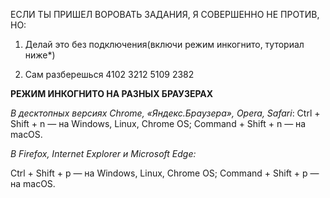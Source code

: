 ЕСЛИ ТЫ ПРИШЕЛ ВОРОВАТЬ ЗАДАНИЯ, Я СОВЕРШЕННО НЕ ПРОТИВ, НО:
1) Делай это без подключения(включи режим инкогнито, туториал ниже*)

2) Сам разберешься 4102 3212 5109 2382


**РЕЖИМ ИНКОГНИТО НА РАЗНЫХ БРАУЗЕРАХ**

_В десктопных версиях Chrome, «Яндекс.Браузера», Opera, Safari_:
Ctrl + Shift + n — на Windows, Linux, Chrome OS;
Command + Shift + n — на macOS.



_В Firefox, Internet Explorer и Microsoft Edge:_



Ctrl + Shift + p — на Windows, Linux, Chrome OS;
Command + Shift + p — на macOS.
